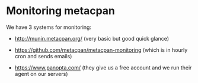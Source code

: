 # Monitoring metacpan

We have 3 systems for monitoring:

- http://munin.metacpan.org/ (very basic but good quick glance)

- https://github.com/metacpan/metacpan-monitoring (which is in hourly cron and sends emails)

- https://www.panopta.com/ (they give us a free account and we run their agent on our servers)
